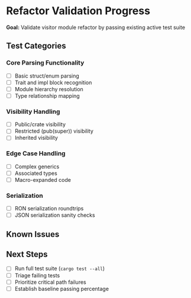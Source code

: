 # Refactor Validation Progress

**Goal:** Validate visitor module refactor by passing existing active test suite

## Test Categories

### Core Parsing Functionality
- [ ] Basic struct/enum parsing
- [ ] Trait and impl block recognition
- [ ] Module hierarchy resolution
- [ ] Type relationship mapping

### Visibility Handling
- [ ] Public/crate visibility
- [ ] Restricted (pub(super)) visibility
- [ ] Inherited visibility

### Edge Case Handling
- [ ] Complex generics
- [ ] Associated types
- [ ] Macro-expanded code

### Serialization
- [ ] RON serialization roundtrips
- [ ] JSON serialization sanity checks

## Known Issues
<!-- Add specific failing test cases here as we identify them -->

## Next Steps
- [ ] Run full test suite (`cargo test --all`)
- [ ] Triage failing tests
- [ ] Prioritize critical path failures
- [ ] Establish baseline passing percentage
